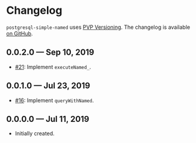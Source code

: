 # Changelog

`postgresql-simple-named` uses [PVP Versioning][1].
The changelog is available [on GitHub][2].

## 0.0.2.0 — Sep 10, 2019

* [#21](https://github.com/holmusk/postgresql-simple-named/issues/21):
  Implement `executeNamed_`.

## 0.0.1.0 — Jul 23, 2019

* [#16](https://github.com/holmusk/postgresql-simple-named/issues/16):
  Implement `queryWithNamed`.

## 0.0.0.0 — Jul 11, 2019

* Initially created.

[1]: https://pvp.haskell.org
[2]: https://github.com/Holmusk/postgresql-simple-named/releases
